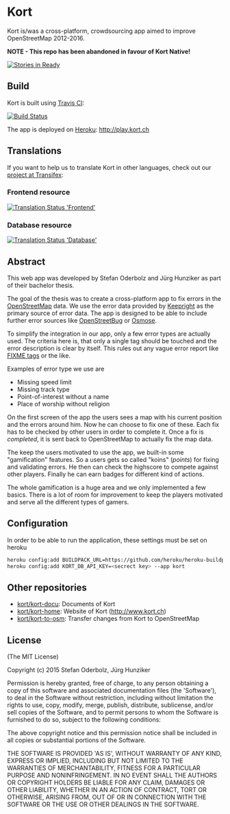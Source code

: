 # Kort

Kort is/was a cross-platform, crowdsourcing app aimed to improve OpenStreetMap 2012-2016. 

**NOTE - This repo has been abandoned in favour of Kort Native!**

[![Stories in Ready](https://badge.waffle.io/kort/kort.png?label=ready&title=Ready)](http://waffle.io/kort/kort)

## Build

Kort is built using [Travis CI](https://travis-ci.org):

[![Build Status](https://api.travis-ci.org/kort/kort.png?branch=master)](http://travis-ci.org/kort/kort)

The app is deployed on [Heroku](https://www.heroku.com/): http://play.kort.ch

## Translations

If you want to help us to translate Kort in other languages, check out our [project at Transifex](https://www.transifex.com/projects/p/kort/):

### Frontend resource
[![Translation Status 'Frontend'](https://www.transifex.com/projects/p/kort/resource/frontend/chart/image_png)](https://www.transifex.com/projects/p/kort/resource/frontend/)

### Database resource
[![Translation Status 'Database'](https://www.transifex.com/projects/p/kort/resource/database/chart/image_png)](https://www.transifex.com/projects/p/kort/resource/database/)

## Abstract

This web app was developed by Stefan Oderbolz and Jürg Hunziker as part of their bachelor thesis.

The goal of the thesis was to create a cross-platform app to fix errors in the [OpenStreetMap](http://www.openstreetmap.org/) data.
We use the error data provided by [Keepright](http://www.keepright.at/) as the primary source of error data. The app is designed to be able to include further error sources like [OpenStreetBug](http://openstreetbugs.schokokeks.org/) or [Osmose](http://osmose.openstreetmap.fr/map/).

To simplify the integration in our app, only a few error types are actually used. The criteria here is, that only a single tag should be touched and the error description is clear by itself.
This rules out any vague error report like [FIXME tags](http://wiki.openstreetmap.org/wiki/Key:fixme) or the like.

Examples of error type we use are

* Missing speed limit
* Missing track type
* Point-of-interest without a name
* Place of worship without religion

On the first screen of the app the users sees a map with his current position and the errors around him.
Now he can choose to fix one of these. Each fix has to be checked by other users in order to complete it.
Once a fix is _completed_, it is sent back to OpenStreetMap to actually fix the map data.

The keep the users motivated to use the app, we built-in some "gamification" features.
So a users gets so called "koins" (_points_) for fixing and validating errors.
He then can check the highscore to compete against other players.
Finally he can earn badges for different kind of actions.

The whole gamification is a huge area and we only implemented a few basics.
There is a lot of room for improvement to keep the players motivated and  serve all the different types of gamers.

## Configuration

In order to be able to run the application, these settings must be set on heroku

```bash
heroku config:add BUILDPACK_URL=https://github.com/heroku/heroku-buildpack-php --app kort
heroku config:add KORT_DB_API_KEY=<secrect key> --app kort
```

## Other repositories

* [kort/kort-docu](https://github.com/kort/kort-docu): Documents of Kort
* [kort/kort-home](https://github.com/kort/kort-home): Website of Kort (http://www.kort.ch)
* [kort/kort-to-osm](https://github.com/kort/kort-to-osm): Transfer changes from Kort to OpenStreetMap

## License

(The MIT License)

Copyright (c) 2015 Stefan Oderbolz, Jürg Hunziker

Permission is hereby granted, free of charge, to any person obtaining
a copy of this software and associated documentation files (the
'Software'), to deal in the Software without restriction, including
without limitation the rights to use, copy, modify, merge, publish,
distribute, sublicense, and/or sell copies of the Software, and to
permit persons to whom the Software is furnished to do so, subject to
the following conditions:

The above copyright notice and this permission notice shall be
included in all copies or substantial portions of the Software.

THE SOFTWARE IS PROVIDED 'AS IS', WITHOUT WARRANTY OF ANY KIND,
EXPRESS OR IMPLIED, INCLUDING BUT NOT LIMITED TO THE WARRANTIES OF
MERCHANTABILITY, FITNESS FOR A PARTICULAR PURPOSE AND NONINFRINGEMENT.
IN NO EVENT SHALL THE AUTHORS OR COPYRIGHT HOLDERS BE LIABLE FOR ANY
CLAIM, DAMAGES OR OTHER LIABILITY, WHETHER IN AN ACTION OF CONTRACT,
TORT OR OTHERWISE, ARISING FROM, OUT OF OR IN CONNECTION WITH THE
SOFTWARE OR THE USE OR OTHER DEALINGS IN THE SOFTWARE.

